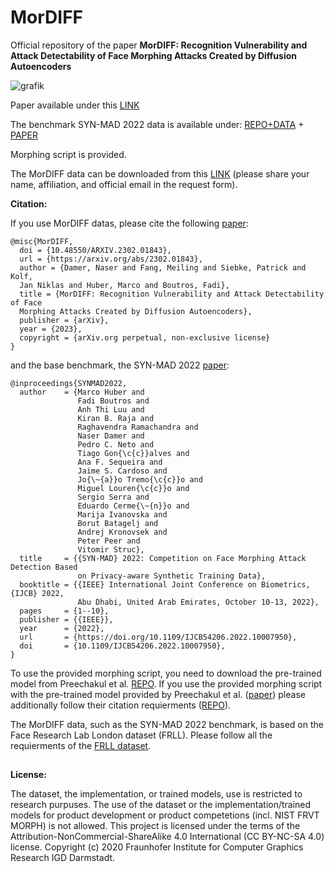 # MorDIFF
Official repository of the paper **MorDIFF: Recognition Vulnerability and Attack Detectability of Face Morphing Attacks Created by Diffusion Autoencoders**


![grafik](https://user-images.githubusercontent.com/85616215/217528980-9bbe613e-baa9-4624-8163-9666c972c1c2.png)




Paper available under this [LINK](https://arxiv.org/abs/2302.01843)

The benchmark SYN-MAD 2022 data is available under: [REPO+DATA](https://github.com/marcohuber/SYN-MAD-2022) + [PAPER](https://ieeexplore.ieee.org/document/10007950)

Morphing script is provided.

The MorDIFF data can be downloaded from this [LINK](https://drive.google.com/file/d/1t8Jw1FoBDOXvMxDJ4uJZeffsCXcV8mMe/view?usp=share_link) (please share your name, affiliation, and official email in the request form).


**Citation:**

If you use MorDIFF datas, please cite the following [paper](https://arxiv.org/abs/2302.01843):

```
@misc{MorDIFF,
  doi = {10.48550/ARXIV.2302.01843},
  url = {https://arxiv.org/abs/2302.01843},
  author = {Damer, Naser and Fang, Meiling and Siebke, Patrick and Kolf, 
  Jan Niklas and Huber, Marco and Boutros, Fadi},
  title = {MorDIFF: Recognition Vulnerability and Attack Detectability of Face 
  Morphing Attacks Created by Diffusion Autoencoders},
  publisher = {arXiv},
  year = {2023},
  copyright = {arXiv.org perpetual, non-exclusive license}
}
```

and the base benchmark, the SYN-MAD 2022 [paper](https://ieeexplore.ieee.org/document/10007950):

```
@inproceedings{SYNMAD2022,
  author    = {Marco Huber and
               Fadi Boutros and
               Anh Thi Luu and
               Kiran B. Raja and
               Raghavendra Ramachandra and
               Naser Damer and
               Pedro C. Neto and
               Tiago Gon{\c{c}}alves and
               Ana F. Sequeira and
               Jaime S. Cardoso and
               Jo{\~{a}}o Tremo{\c{c}}o and
               Miguel Louren{\c{c}}o and
               Sergio Serra and
               Eduardo Cerme{\~{n}}o and
               Marija Ivanovska and
               Borut Batagelj and
               Andrej Kronovsek and
               Peter Peer and
               Vitomir Struc},
  title     = {{SYN-MAD} 2022: Competition on Face Morphing Attack Detection Based
               on Privacy-aware Synthetic Training Data},
  booktitle = {{IEEE} International Joint Conference on Biometrics, {IJCB} 2022,
               Abu Dhabi, United Arab Emirates, October 10-13, 2022},
  pages     = {1--10},
  publisher = {{IEEE}},
  year      = {2022},
  url       = {https://doi.org/10.1109/IJCB54206.2022.10007950},
  doi       = {10.1109/IJCB54206.2022.10007950},
}
```

To use the provided morphing script, you need to download the pre-trained model from Preechakul et al. [REPO](https://github.com/phizaz/diffae). If you use the provided morphing script with the pre-trained model provided by Preechakul et al. ([paper](https://arxiv.org/abs/2111.15640)) please additionally follow their citation requierments ([REPO](https://github.com/phizaz/diffae)).

The MorDIFF data, such as the SYN-MAD 2022 benchmark, is based on the Face Research Lab London dataset (FRLL). Please follow all the requierments of the [FRLL dataset](https://figshare.com/articles/dataset/Face_Research_Lab_London_Set/5047666).


##

**License:**

The dataset, the implementation, or trained models, use is restricted to research purpuses. The use of the dataset or the implementation/trained models for product development or product competetions (incl. NIST FRVT MORPH) is not allowed.
This project is licensed under the terms of the Attribution-NonCommercial-ShareAlike 4.0 International (CC BY-NC-SA 4.0) license. Copyright (c) 2020 Fraunhofer Institute for Computer Graphics Research IGD Darmstadt.

